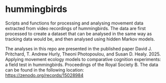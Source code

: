 # hummingbirds

Scripts and functions for processing and analysing movement data extracted from video recordings of hummingbirds. 
The data are first processed to create a dataset that can be analysed in the same way as tracking data would be, 
and then analysed using hidden Markov models.

The analyses in this repo are presented in the published paper David J. Pritchard, T. Andrew Hurly, Theoni Photopoulou, 
and Susan D. Healy. 2025. Applying movement ecology models to comparative cognition experiments: a field test in hummingbirds.
Proceedings of the Royal Society B. The data can be found in the following location: https://zenodo.org/records/15028984

